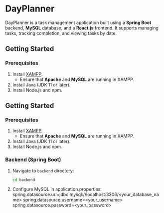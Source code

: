 # DayPlanner
DayPlanner is a task management application built using a **Spring Boot** backend, **MySQL** database, and a **React.js** frontend. It supports managing tasks, tracking completion, and viewing tasks by date.

## Getting Started

### **Prerequisites**
1. Install [XAMPP](https://www.apachefriends.org/download.html).
   - Ensure that **Apache** and **MySQL** are running in XAMPP.
2. Install Java (JDK 11 or later).
3. Install Node.js and npm.

## Getting Started

### **Prerequisites**
1. Install [XAMPP](https://www.apachefriends.org/download.html).
   - Ensure that **Apache** and **MySQL** are running in XAMPP.
2. Install Java (JDK 11 or later).
3. Install Node.js and npm.

### Backend (Spring Boot)
1. Navigate to `backend` directory:
   ```bash
   cd backend
2. Configure MySQL in application.properties:
   spring.datasource.url=jdbc:mysql://localhost:3306/<your_database_name>
   spring.datasource.username=<your_username>
   spring.datasource.password=<your_password>

